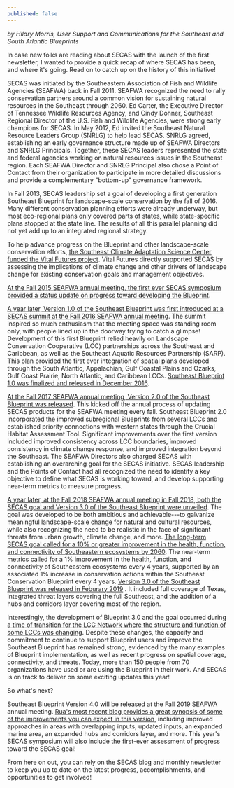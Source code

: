 ```yaml
---
published: false
---
```

_by Hilary Morris, User Support and Communications for the Southeast and South Atlantic Blueprints_

In case new folks are reading about SECAS with the launch of the first newsletter, I wanted to provide a quick recap of where SECAS has been, and where it's going. Read on to catch up on the history of this initiative! 

SECAS was initiated by the Southeastern Association of Fish and Wildlife Agencies (SEAFWA) back in Fall 2011. SEAFWA recognized the need to rally conservation partners around a common vision for sustaining natural resources in the Southeast through 2060. Ed Carter, the Executive Director of Tennessee Wildlife Resources Agency, and Cindy Dohner, Southeast Regional Director of the U.S. Fish and Wildlife Agencies, were strong early champions for SECAS. In May 2012, Ed invited the Southeast Natural Resource Leaders Group (SNRLG) to help lead SECAS. SNRLG agreed, establishing an early governance structure made up of SEAFWA Directors and SNRLG Principals. Together, these SECAS leaders represented the state and federal agencies working on natural resources issues in the Southeast region. Each SEAFWA Director and SNRLG Principal also chose a Point of Contact from their organization to participate in more detailed discussions and provide a complementary "bottom-up" governance framework.

In Fall 2013, SECAS leadership set a goal of developing a first generation Southeast Blueprint for landscape-scale conservation by the fall of 2016. Many different conservation planning efforts were already underway, but most eco-regional plans only covered parts of states, while state-specific plans stopped at the state line. The results of all this parallel planning did not yet add up to an integrated regional strategy.

To help advance progress on the Blueprint and other landscape-scale conservation efforts, [the Southeast Climate Adaptation Science Center funded the Vital Futures project](https://globalchange.ncsu.edu/secsc/projects-fiscal-year/conservation-adaptation-planning-for-landscape-and-climate-change-in-the-southeast/). Vital Futures directly supported SECAS by assessing the implications of climate change and other drivers of landscape change for existing conservation goals and management objectives.

[At the Fall 2015 SEAFWA annual meeting, the first ever SECAS symposium provided a status update on progress toward developing the Blueprint](http://www.southatlanticlcc.org/2015/11/06/reflections-on-the-southeast-conservation-adaptation-strategy-symposium/).

[A year later, Version 1.0 of the Southeast Blueprint was first introduced at a SECAS summit at the Fall 2016 SEAFWA annual meeting](http://www.southatlanticlcc.org/2016/11/04/the-southeast-conservation-adaptation-strategy-secas-leadership-summit/). The summit inspired so much enthusiasm that the meeting space was standing room only, with people lined up in the doorway trying to catch a glimpse! Development of this first Blueprint relied heavily on Landscape Conservation Cooperative (LCC) partnerships across the Southeast and Caribbean, as well as the Southeast Aquatic Resources Partnership (SARP). This plan provided the first ever integration of spatial plans developed through the South Atlantic, Appalachian, Gulf Coastal Plains and Ozarks, Gulf Coast Prairie, North Atlantic, and Caribbean LCCs. [Southeast Blueprint 1.0 was finalized and released in December 2016](http://www.southatlanticlcc.org/2016/12/05/secas-blueprint-now-on-the-southeast-conservation-planning-atlas/).

[At the Fall 2017 SEAFWA annual meeting, Version 2.0 of the Southeast Blueprint was released](http://www.southatlanticlcc.org/2017/11/03/2017-southeast-conservation-adaptation-strategy-symposium-at-seafwa-annual-conference/). This kicked off the annual process of updating SECAS products for the SEAFWA meeting every fall. Southeast Blueprint 2.0 incorporated the improved subregional Blueprints from several LCCs and established priority connections with western states through the Crucial Habitat Assessment Tool. Significant improvements over the first version included improved consistency across LCC boundaries, improved consistency in climate change response, and improved integration beyond the Southeast. The SEAFWA Directors also charged SECAS with establishing an overarching goal for the SECAS initiative. SECAS leadership and the Points of Contact had all recognized the need to identify a key objective to define what SECAS is working toward, and develop supporting near-term metrics to measure progress.

[A year later, at the Fall 2018 SEAFWA annual meeting in Fall 2018, both the SECAS goal and Version 3.0 of the Southeast Blueprint were unveiled](http://www.southatlanticlcc.org/2018/11/09/secas-at-the-southeastern-association-of-fish-wildlife-agencies-seafwa-annual-meeting/). The goal was developed to be both ambitious and achievable---to galvanize meaningful landscape-scale change for natural and cultural resources, while also recognizing the need to be realistic in the face of significant threats from urban growth, climate change, and more. [The long-term SECAS goal called for a 10% or greater improvement in the health, function, and connectivity of Southeastern ecosystems by 2060](http://www.southatlanticlcc.org/2018/11/09/goal-for-southeastern-ecosystems-approved-by-state-wildlife-agency-directors/). The near-term metrics called for a 1% improvement in the health, function, and connectivity of Southeastern ecosystems every 4 years, supported by an associated 1% increase in conservation actions within the Southeast Conservation Blueprint every 4 years. [Version 3.0 of the Southeast Blueprint was released in Feburary 2019](http://secassoutheast.org/2019/02/14/Southeast-Conservation-Blueprint-Version-3.0-officially-released.html) . It included full coverage of Texas, integrated threat layers covering the full Southeast, and the addition of a hubs and corridors layer covering most of the region.

Interestingly, the development of Blueprint 3.0 and the goal occurred during [a time of transition for the LCC Network where the structure and function of some LCCs was changing](https://www.southatlanticlcc.org/?s=status+of+lccs). Despite these changes, the capacity and commitment to continue to support Blueprint users and improve the Southeast Blueprint has remained strong, evidenced by the many examples of Blueprint implementation, as well as recent progress on spatial coverage, connectivity, and threats. Today, more than 150 people from 70 organizations have used or are using the Blueprint in their work. And SECAS is on track to deliver on some exciting updates this year!

So what's next?

Southeast Blueprint Version 4.0 will be released at the Fall 2019 SEAFWA annual meeting. [Rua's most recent blog provides a great synopsis of some of the improvements you can expect in this version](http://secassoutheast.org/2019/07/16/Southeast-Blueprint-improvements-in-the-works-this-year.html), including improved approaches in areas with overlapping inputs, updated inputs, an expanded marine area, an expanded hubs and corridors layer, and more. This year's SECAS symposium will also include the first-ever assessment of progress toward the SECAS goal!

From here on out, you can rely on the SECAS blog and monthly newsletter to keep you up to date on the latest progress, accomplishments, and opportunities to get involved!